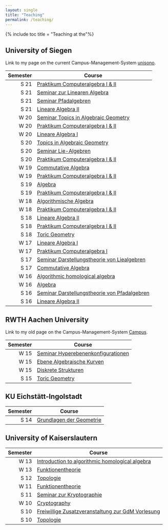 ```yaml
---
layout: single
title: "Teaching"
permalink: /teaching/
---
```


{% include toc title = "Teaching at the"%}

## University of Siegen

Link to my page on the current Campus-Management-System [unisono](https://unisono.uni-siegen.de/qisserver/pages/cm/exa/examEventOverviewOwn/showOverview.xhtml?_flowId=examEventOverviewOwn-flow&_flowExecutionKey=e3s1).

Semester | Course
--------:|--------
   S 21  | [Praktikum Computeralgebra I & II]({{site.baseurl}}/teaching/S21/PraktikumCA/)
   S 21  | [Seminar zur Linearen Algebra]({{site.baseurl}}/teaching/S21/SeminarLA/)
   S 21  | [Seminar Pfadalgebren]({{site.baseurl}}/teaching/S21/SeminarPfad/)
   S 21  | [Lineare Algebra II]({{site.baseurl}}/teaching/S21/LA_II/)
   W 20  | [Seminar Topics in Algebraic Geometry]({{site.baseurl}}/teaching/W20/SeminarToric/)
   W 20  | [Praktikum Computeralgebra I & II]({{site.baseurl}}/teaching/W20/PraktikumCA/)
   W 20  | [Lineare Algebra I]({{site.baseurl}}/teaching/W20/LA_I/)
   S 20  | [Topics in Algebraic Geometry]({{site.baseurl}}/teaching/S20/AG/)
   S 20  | [Seminar Lie-Algebren]({{site.baseurl}}/teaching/S20/SeminarLie/)
   S 20  | [Praktikum Computeralgebra I & II]({{site.baseurl}}/teaching/S20/PraktikumCA/)
   W 19  | [Commutative Algebra]({{site.baseurl}}/teaching/W19/CA/)
   W 19  | [Praktikum Computeralgebra I & II]({{site.baseurl}}/teaching/W19/PraktikumCA/)
   S 19  | [Algebra]({{site.baseurl}}/teaching/S19/Algebra/)
   S 19  | [Praktikum Computeralgebra I & II]({{site.baseurl}}/teaching/S19/PraktikumCA/)
   W 18  | [Algorithmische Algebra]({{site.baseurl}}/teaching/W18/AA/)
   W 18  | [Praktikum Computeralgebra I & II]({{site.baseurl}}/teaching/W18/PraktikumCA/)
   S 18  | [Lineare Algebra II]({{site.baseurl}}/teaching/S18/LA_II/)
   S 18  | [Praktikum Computeralgebra I & II]({{site.baseurl}}/teaching/S18/PraktikumCA/)
   S 18  | [Toric Geometry]({{site.baseurl}}/teaching/S18/TG/)
   W 17  | [Lineare Algebra I]({{site.baseurl}}/teaching/W17/LA_I/)
   W 17  | [Praktikum Computeralgebra I]({{site.baseurl}}/teaching/W17/PraktikumCA/)
   S 17  | [Seminar Darstellungstheorie von Liealgebren](https://algebra.mathematik.uni-siegen.de/barakat/Lehre/SS17/Seminar_Liealgebren)
   S 17  | [Commutative Algebra](https://algebra.mathematik.uni-siegen.de/barakat/Lehre/SS17/CA)
   W 16  | [Algorithmic homological algebra](https://algebra.mathematik.uni-siegen.de/barakat/Lehre/WS16/HomologicalAlgebra)
   W 16  | [Algebra](https://algebra.mathematik.uni-siegen.de/barakat/Lehre/WS16/Algebra)
   S 16  | [Seminar Darstellungstheorie von Pfadalgebren](https://algebra.mathematik.uni-siegen.de/barakat/Lehre/SS16/Seminar_Pfadalgebren)
   S 16  | [Lineare Algebra II](https://algebra.mathematik.uni-siegen.de/barakat/Lehre/SS16/LAII)

## RWTH Aachen University

Link to my old page on the Campus-Management-System [Campus](https://www.campus.rwth-aachen.de/rwth/all/eventlist.asp?gguid=0x50F27056CE85D51196710000F4B4937D&mode=lecturer&title=&tguid=0x0B473CF286B45B4984CD02565C07D6F8).

 Semester | Course
---------:|--------
   W 15  | [Seminar Hyperebenenkonfigurationen](https://algebra.mathematik.uni-siegen.de/barakat/Lehre/WS15/Seminar_Hyperebenenkonfigurationen)
   W 15  | [Ebene Algebraische Kurven](https://algebra.mathematik.uni-siegen.de/barakat/Lehre/WS15/Ebene_Algebraische_Kurven)
   W 15  | [Diskrete Strukturen](https://algebra.mathematik.uni-siegen.de/barakat/Lehre/WS15/Diskrete_Strukturen)
   S 15  | [Toric Geometry](https://algebra.mathematik.uni-siegen.de/barakat/Lehre/SS15/Torische_Geometrie)

## KU Eichstätt-Ingolstadt

 Semester | Course
---------:|--------
   S 14  | [Grundlagen der Geometrie](https://algebra.mathematik.uni-siegen.de/barakat/Lehre/SS14/Grundlagen_der_Geometrie)

## University of Kaiserslautern

 Semester | Course
---------:|--------
   W 13  | [Introduction to algorithmic homological algebra](https://algebra.mathematik.uni-siegen.de/barakat/Lehre/WS13/HomologicalAlgebra)
   W 13  | [Funktionentheorie](https://algebra.mathematik.uni-siegen.de/barakat/Lehre/WS13/Funktionentheorie)
   S 12  | [Topologie](https://algebra.mathematik.uni-siegen.de/barakat/Lehre/SS12/Topologie)
   W 11  | [Funktionentheorie](https://algebra.mathematik.uni-siegen.de/barakat/Lehre/WS11/Funktionentheorie)
   S 11  | [Seminar zur Kryptographie](https://algebra.mathematik.uni-siegen.de/barakat/Lehre/SS11/KryptoSeminar)
   W 10  | [Cryptography](https://algebra.mathematik.uni-siegen.de/barakat/Lehre/WS10/Cryptography)
   S 10  | [Freiwillige Zusatzveranstaltung zur GdM Vorlesung](https://algebra.mathematik.uni-siegen.de/barakat/Lehre/SS10/ZV/index.html)
   S 10  | [Topologie](https://algebra.mathematik.uni-siegen.de/barakat/Lehre/SS10/Topologie)

